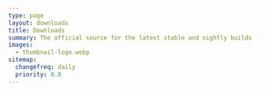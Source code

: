 ```yaml
---
type: page
layout: downloads
title: Downloads
summary: The official source for the latest stable and nightly builds (aka dev builds) for PCSX2 on all supported platforms
images:
  - thumbnail-logo.webp
sitemap:
  changefreq: daily
  priority: 0.8
---
```

